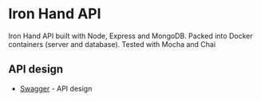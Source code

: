 # Iron Hand API
Iron Hand API built with Node, Express and MongoDB. Packed into Docker containers (server and database). Tested with Mocha and Chai

## API design
* [Swagger](https://app.swaggerhub.com/apis-docs/AdrianoLG/ironhand/1.0.0) - API design